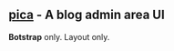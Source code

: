 ## **[pica](https://mezin24.github.io/Blogen_admin_UI/)** - A blog admin area UI

**Botstrap** only. Layout only.

